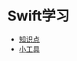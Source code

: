 # Swift学习

  
 - [知识点](https://github.com/SunshineBrother/SwiftTools/blob/master/知识点.md)
- [小工具](https://github.com/SunshineBrother/SwiftTools/blob/master/tools.md)
